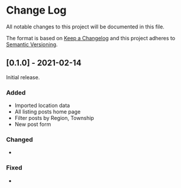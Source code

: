 # Change Log

All notable changes to this project will be documented in this file.

The format is based on [Keep a Changelog](http://keepachangelog.com/) and this project adheres
to [Semantic Versioning](http://semver.org/).

## [0.1.0] - 2021-02-14

Initial release.

### Added

- Imported location data
- All listing posts home page
- Filter posts by Region, Township
- New post form

### Changed
-

### Fixed
-
